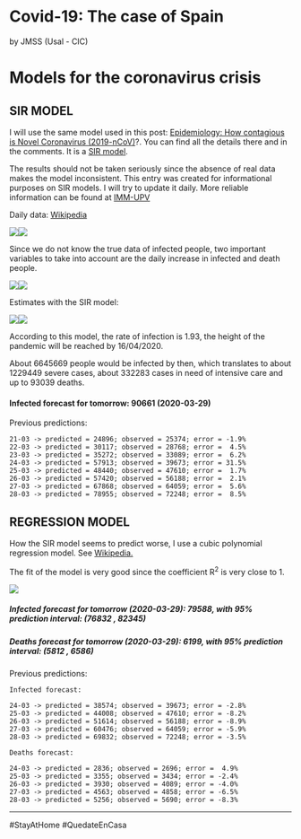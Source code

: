 Covid-19: The case of Spain
================
by JMSS (Usal - CIC)

# Models for the coronavirus crisis

## SIR MODEL

I will use the same model used in this post: [Epidemiology: How
contagious is Novel Coronavirus
(2019-nCoV)](http://blog.ephorie.de/epidemiology-how-contagious-is-novel-coronavirus-2019-ncov)?.
You can find all the details there and in the comments. It is a [SIR
model](https://es.wikipedia.org/wiki/Modelo_SIR).

The results should not be taken seriously since the absence of real data
makes the model inconsistent. This entry was created for informational
purposes on SIR models. I will try to update it daily. More reliable
information can be found at [IMM-UPV](https://www.imm.upv.es/covid-19/)

Daily data:
[Wikipedia](https://es.wikipedia.org/wiki/Pandemia_de_enfermedad_por_coronavirus_de_2020_en_España)

![](README_files/figure-gfm/data%20plots-1.png)<!-- -->![](README_files/figure-gfm/data%20plots-2.png)<!-- -->

Since we do not know the true data of infected people, two important
variables to take into account are the daily increase in infected and
death people.

![](README_files/figure-gfm/increase%20plot-1.png)<!-- -->![](README_files/figure-gfm/increase%20plot-2.png)<!-- -->

Estimates with the SIR model:

![](README_files/figure-gfm/SIR%20plots-1.png)<!-- -->![](README_files/figure-gfm/SIR%20plots-2.png)<!-- -->

According to this model, the rate of infection is 1.93, the height of
the pandemic will be reached by 16/04/2020.

About 6645669 people would be infected by then, which translates to
about 1229449 severe cases, about 332283 cases in need of intensive care
and up to 93039 deaths.

#### Infected forecast for tomorrow: 90661 (2020-03-29)

Previous predictions:

    21-03 -> predicted = 24896; observed = 25374; error = -1.9%
    22-03 -> predicted = 30117; observed = 28768; error =  4.5%
    23-03 -> predicted = 35272; observed = 33089; error =  6.2%
    24-03 -> predicted = 57913; observed = 39673; error = 31.5%
    25-03 -> predicted = 48440; observed = 47610; error =  1.7%
    26-03 -> predicted = 57420; observed = 56188; error =  2.1%
    27-03 -> predicted = 67868; observed = 64059; error =  5.6%
    28-03 -> predicted = 78955; observed = 72248; error =  8.5%

## REGRESSION MODEL

How the SIR model seems to predict worse, I use a cubic polynomial
regression model. See
[Wikipedia.](https://en.wikipedia.org/wiki/Regression_analysis)

The fit of the model is very good since the coefficient R<sup>2</sup> is
very close to 1.

![](README_files/figure-gfm/regresion-1.png)<!-- -->

##### Infected forecast for tomorrow (2020-03-29): 79588, with 95% prediction interval: (76832 , 82345)

##### Deaths forecast for tomorrow (2020-03-29): 6199, with 95% prediction interval: (5812 , 6586)

Previous predictions:

    Infected forecast:

    24-03 -> predicted = 38574; observed = 39673; error = -2.8%
    25-03 -> predicted = 44008; observed = 47610; error = -8.2%
    26-03 -> predicted = 51614; observed = 56188; error = -8.9%
    27-03 -> predicted = 60476; observed = 64059; error = -5.9%
    28-03 -> predicted = 69832; observed = 72248; error = -3.5%

    Deaths forecast:

    24-03 -> predicted = 2836; observed = 2696; error =  4.9%
    25-03 -> predicted = 3355; observed = 3434; error = -2.4%
    26-03 -> predicted = 3930; observed = 4089; error = -4.0%
    27-03 -> predicted = 4563; observed = 4858; error = -6.5%
    28-03 -> predicted = 5256; observed = 5690; error = -8.3%

-----

\#StayAtHome \#QuedateEnCasa
